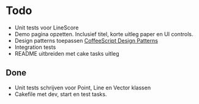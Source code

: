 # Todo

- Unit tests voor LineScore
- Demo pagina opzetten. Inclusief titel, korte uitleg paper en UI controls.
- Design patterns toepassen [CoffeeScript Design Patterns](http://www.slideshare.net/TrevorBurnham/coffee-script-design-patterns)
- Integration tests
- README uitbreiden met cake tasks uitleg

## Done

+ Unit tests schrijven voor Point, Line en Vector klassen
+ Cakefile met dev, start en test tasks.